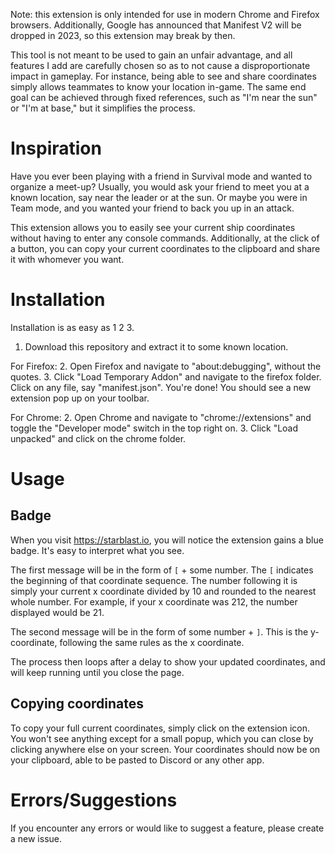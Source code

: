 Note: this extension is only intended for use in modern Chrome and Firefox browsers. Additionally, Google has announced that Manifest V2 will be dropped in 2023, so this extension may break by then.

This tool is not meant to be used to gain an unfair advantage, and all features I add are carefully chosen so as to not cause a disproportionate impact in gameplay. For instance, being able to see and share coordinates simply allows teammates to know your location in-game. The same end goal can be achieved through fixed references, such as "I'm near the sun" or "I'm at base," but it simplifies the process.

# Inspiration

Have you ever been playing with a friend in Survival mode and wanted to organize a meet-up? Usually, you would ask your friend to meet you at a known location, say near the leader or at the sun. Or maybe you were in Team mode, and you wanted your friend to back you up in an attack.

This extension allows you to easily see your current ship coordinates without having to enter any console commands. Additionally, at the click of a button, you can copy your current coordinates to the clipboard and share it with whomever you want.

# Installation

Installation is as easy as 1 2 3.

1. Download this repository and extract it to some known location.

For Firefox:
2. Open Firefox and navigate to "about:debugging", without the quotes.
3. Click "Load Temporary Addon" and navigate to the firefox folder. Click on any file, say "manifest.json". You're done! You should see a new extension pop up on your toolbar.

For Chrome:
2. Open Chrome and navigate to "chrome://extensions" and toggle the "Developer mode" switch in the top right on.
3. Click "Load unpacked" and click on the chrome folder.

# Usage
## Badge
When you visit https://starblast.io, you will notice the extension gains a blue badge. It's easy to interpret what you see.

The first message will be in the form of `[` + some number. The `[` indicates the beginning of that coordinate sequence. The number following it is simply your current x coordinate divided by 10 and rounded to the nearest whole number. For example, if your x coordinate was 212, the number displayed would be 21.

The second message will be in the form of some number + `]`. This is the y-coordinate, following the same rules as the x coordinate.

The process then loops after a delay to show your updated coordinates, and will keep running until you close the page.

## Copying coordinates
To copy your full current coordinates, simply click on the extension icon. You won't see anything except for a small popup, which you can close by clicking anywhere else on your screen. Your coordinates should now be on your clipboard, able to be pasted to Discord or any other app.

# Errors/Suggestions
If you encounter any errors or would like to suggest a feature, please create a new issue.
